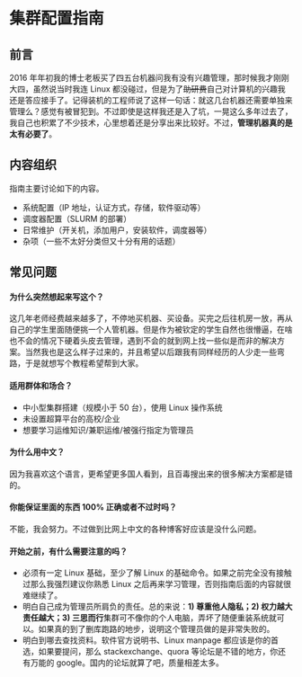 # 集群配置指南

## 前言

2016 年年初我的博士老板买了四五台机器问我有没有兴趣管理，那时候我才刚刚大四，虽然说当时我连 Linux 都没碰过，但是为了~~助研费~~自己对计算机的兴趣我还是答应接手了。记得装机的工程师说了这样一句话：就这几台机器还需要单独来管理么？感觉有被冒犯到。不过即使是这样我还是入了坑，一晃这么多年过去了，我自己也积累了不少技术，心里想着还是分享出来比较好。不过，**管理机器真的是太有必要了**。

## 内容组织

指南主要讨论如下的内容。

* 系统配置（IP 地址，认证方式，存储，软件驱动等）
* 调度器配置（SLURM 的部署）
* 日常维护（开关机，添加用户，安装软件，调度器等）
* 杂项（一些不太好分类但又十分有用的话题）

## 常见问题

#### 为什么突然想起来写这个？

这几年老师经费越来越多了，不停地买机器、买设备。买完之后往机房一放，再从自己的学生里面随便挑一个人管机器。但是作为被钦定的学生自然也很懵逼，在啥也不会的情况下硬着头皮去管理，遇到不会的就到网上找一些似是而非的解决方案。当然我也是这么样子过来的，并且希望以后跟我有同样经历的人少走一些弯路，于是就想写个教程希望帮到大家。

#### 适用群体和场合？

* 中小型集群搭建（规模小于 50 台），使用  Linux 操作系统
* 未设置超算平台的高校/企业
* 想要学习运维知识/兼职运维/被强行指定为管理员

#### 为什么用中文？

因为我喜欢这个语言，更希望更多国人看到，且百毒搜出来的很多解决方案都是错的。

#### 你能保证里面的东西 100% 正确或者不过时吗？

不能，我会努力。不过做到比网上中文的各种博客好应该是没什么问题。

#### 开始之前，有什么需要注意的吗？

* 必须有一定 Linux 基础，至少了解 Linux 的基础命令。如果之前完全没有接触过那么我强烈建议你熟悉 Linux 之后再来学习管理，否则指南后面的内容就很难继续了。
* 明白自己成为管理员所肩负的责任。总的来说：**1\) 尊重他人隐私；2\) 权力越大责任越大；3\) 三思而行**集群可不像你的个人电脑，弄坏了随便重装系统就可以。如果真的到了删库跑路的地步，说明这个管理员做的是非常失败的。
* 明白到哪去查找资料。软件官方说明书、Linux manpage 都应该是你的首选，如果要提问，那么 stackexchange、quora 等论坛是不错的地方，你还有万能的 google。国内的论坛就算了吧，质量相差太多。

